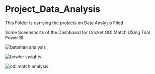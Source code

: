 # Project_Data_Analysis
This Folder is carrying the projects on Data Analysis Filed

Some Sceenshorts of the Dashboard for Cricket ODI Match USing Tool Power BI

![batsman analysis](https://user-images.githubusercontent.com/110725893/216618804-8109e516-796f-4efc-a8f8-a957f280d0ed.JPG)

![bowler insights](https://user-images.githubusercontent.com/110725893/216618869-6e34cc71-6b99-45fc-b0d7-070f3242222b.JPG)

![odi match analysis](https://user-images.githubusercontent.com/110725893/216618920-fc44b9b2-6297-4a71-ad7e-0edacb08a521.JPG)
